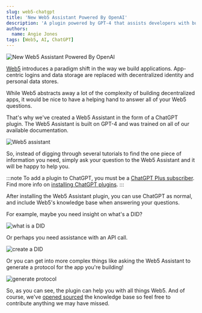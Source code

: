 ```yaml
---
slug: web5-chatgpt
title: 'New Web5 Assistant Powered By OpenAI'
description: 'A plugin powered by GPT-4 that assists developers with building Web5 applications'
authors:
  name: Angie Jones
tags: [Web5, AI, ChatGPT]
---
```


<head>
  <meta property="og:title" content="New Web5 Assistant Powered By OpenAI" />
  <meta property="og:type" content="website" />
  <meta property="og:url" content='https://developer.tbd.website/blog/web5-chatgpt' />
  <meta name="og:description" content="A plugin powered by GPT-4 that assists developers with building Web5 applications" />
  <meta property="og:image" content="https://developer.tbd.website/assets/images/web5-chatgpt-plugin-blog-banner-3b62f262101b9e89aec9705e936dccc8.png" /> 

  <meta name="twitter:card" content="summary_large_image" />
  <meta property="twitter:domain" content="developer.tbd.website" />
  <meta name="twitter:site" content="@tbdevs" />
  <meta name="twitter:title" content="New Web5 Assistant Powered By OpenAI" />
  <meta property="twitter:url" content='https://developer.tbd.website/blog/web5-chatgpt' /> 
  <meta name="twitter:description" content="A plugin powered by GPT-4 that assists developers with building Web5 applications" />
  <meta name="twitter:image" content="https://developer.tbd.website/assets/images/web5-chatgpt-plugin-blog-banner-3b62f262101b9e89aec9705e936dccc8.png" />

  <link rel="apple-touch-icon" href="https://developer.tbd.website/img/tbd-fav-icon-main.png" />
</head>

![New Web5 Assistant Powered By OpenAI](/img/web5-chatgpt-plugin-blog-banner.png)

[Web5](https://developer.tbd.website/blog/what-is-web5/) introduces a paradigm shift in the way we build applications. App-centric logins and data storage are replaced with decentralized identity and personal data stores.

While Web5 abstracts away a lot of the complexity of building decentralized apps, it would be nice to have a helping hand to answer all of your Web5 questions.

That's why we've created a Web5 Assistant in the form of a ChatGPT plugin. The Web5 Assistant is built on GPT-4 and was trained on all of our available documentation.

<!--truncate-->

![Web5 assistant](/img/chatgpt-plugin-install.png)

So, instead of digging through several tutorials to find the one piece of information you need, simply ask your question to the Web5 Assistant and it will be happy to help you.

:::note
To add a plugin to ChatGPT, you must be a [ChatGPT Plus subscriber](https://openai.com/blog/chatgpt-plus). Find more info on [installing ChatGPT plugins](https://www.producthunt.com/stories/best-chatgpt-plugins-how-to-add-install-use).
:::


After installing the Web5 Assistant plugin, you can use ChatGPT as normal, and include Web5's knowledge base when answering your questions.

For example, maybe you need insight on what's a DID?

![what is a DID](/img/chatgpt-plugin-what-is-a-did.png)

Or perhaps you need assistance with an API call.

![create a DID](/img/chatgpt-plugin-create-did.png)

Or you can get into more complex things like asking the Web5 Assistant to generate a protocol for the app you're building!

![generate protocol](/img/chatgpt-plugin-create-protocol.png)

So, as you can see, the plugin can help you with all things Web5. And of course, we've [opened sourced](https://github.com/TBD54566975/web5-chatgpt-plugin) the knowledge base so feel free to contribute anything we may have missed.